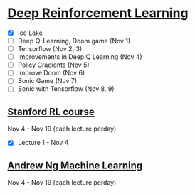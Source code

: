 # [Deep Reinforcement Learning](https://simoninithomas.github.io/Deep_reinforcement_learning_Course/#syllabus)

- [x] Ice Lake
- [ ] Deep Q-Learning, Doom game (Nov 1)
- [ ] Tensorflow (Nov 2, 3)
- [ ] Improvements in Deep Q Learning (Nov 4)
- [ ] Policy Gradients (Nov 5)
- [ ] Improve Doom (Nov 6)
- [ ] Sonic Game (Nov 7)
- [ ] Sonic with Tensorflow (Nov 8, 9)

## [Stanford RL course](https://www.youtube.com/playlist?list=PLoROMvodv4rOSOPzutgyCTapiGlY2Nd8u)
Nov 4 - Nov 19 (each lecture perday)
- [X] Lecture 1 - Nov 4

## [Andrew Ng Machine Learning](https://www.coursera.org/learn/machine-learning)
Nov 4 - Nov 19 (each lecture perday)
